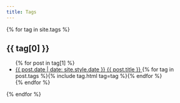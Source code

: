 ```yaml
---
title: Tags
---
```

<div id="tagspage">
{% for tag in site.tags %}
	<section id="tag-{{ tag[0] | escape }}">
		<h1>{{ tag[0] }}</h1>
		<ul>
{%	for post in tag[1] %}
			<li>
				<a href="{{ post.id }}">
					<span class="date">{{ post.date | date: site.style.date }}</span>
					{{ post.title }}
				</a>
{%		for tag in post.tags %}{% include tag.html tag=tag %}{%	endfor %}
			</li>
{%	endfor %}
		</ul>
	</section>
{% endfor %}
</div>
